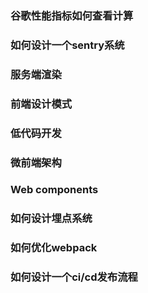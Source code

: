 ### 谷歌性能指标如何查看计算
### 如何设计一个sentry系统
### 服务端渲染
### 前端设计模式
### 低代码开发
### 微前端架构
### Web components
### 如何设计埋点系统
### 如何优化webpack
### 如何设计一个ci/cd发布流程